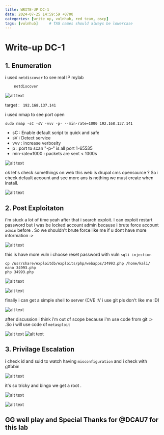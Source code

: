```yaml
---
title: WRITE-UP DC-1
date: 2024-07-25 14:59:59 +0700
categories: [write up, vulnhub, red team, oscp]
tags: [vulnhub]     # TAG names should always be lowercase
---
```


# Write-up DC-1

## 1. Enumeration

i used ```netdiscover```  to see real IP mylab

``` terminal
    netdiscover
```
![alt text](/assets/img/dc1_netdiscover.png)

target : ``` 192.168.137.141```


i used nmap to see port open 

```terminal
sudo nmap -sC -sV -vvv -p- --min-rate=1000 192.168.137.141
```

*   sC : Enable default script to quick and safe
*   sV : Detect service
*   vvv : increase verbosity
*   p : port to scan "-p-" is all port 1-65535
*   min-rate=1000 : packets are sent < 1000s
  
![alt text](/assets/img/dc1_nmap.png)

ok let's check somethings on web this web is drupal cms opensource ? So i check default account and see more ans is nothing we must create when install. 

![alt text](/assets/img/dc1_port80.png)

## 2. Post Exploitaton

i'm stuck a lot of time yeah after that i search exploit. I can exploit restart password but i was be locked account admin because i brute force account ```admin``` before . So we shouldn't brute force like me if u dont have more information :> 

![alt text](/assets/img/dc1_searchexploit.png)

this is have more vuln i choose 
reset password with vuln ```sqli injection ```

``` terminal
cp /usr/share/exploitdb/exploits/php/webapps/34993.php /home/kali/
nano 34993.php
php 34993.php
```

![alt text](/assets/img/dc1_sqli_resetadmin.png)

![alt text](/assets/img/dc1_adminpage.png)


finally i can get a simple shell to server (CVE :V i use git pls don't like me :D)

![alt text](/assets/img/dc1_shell.png)


after discussion  i think i'm out of scope because i'm use code from git :> .So i will use code of ```metasploit```

![alt text](/assets/img/dc1_rce.png)
![alt text](/assets/img/dc1_rce2.png)

## 3. Privilage Escalation

i check id and suid to watch having ``` misconfiguration ``` and i check with gtfobin

![alt text](/assets/img/dc1_SUID.png)

it's so tricky and bingo we get a root .

![alt text](/assets/img/dc1_root.png)

![alt text](/assets/img/dc1_root2.png)

## GG well play and Special Thanks for @DCAU7 for this lab 